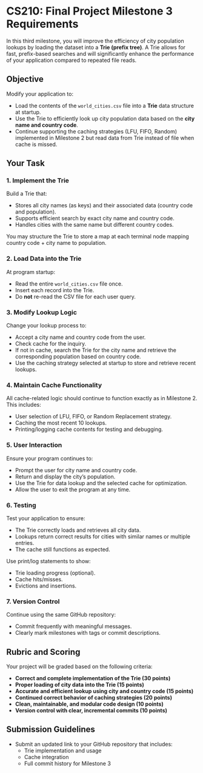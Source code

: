 # CS210: Final Project Milestone 3 Requirements

In this third milestone, you will improve the efficiency of city population lookups by loading the dataset into a **Trie (prefix tree)**. A Trie allows for fast, prefix-based searches and will significantly enhance the performance of your application compared to repeated file reads.

## Objective

Modify your application to:
- Load the contents of the `world_cities.csv` file into a **Trie** data structure at startup.
- Use the Trie to efficiently look up city population data based on the **city name and country code**.
- Continue supporting the caching strategies (LFU, FIFO, Random) implemented in Milestone 2 but read data from Trie instead of file when cache is missed. 

## Your Task

### 1. Implement the Trie

Build a Trie that:
- Stores all city names (as keys) and their associated data (country code and population).
- Supports efficient search by exact city name and country code.
- Handles cities with the same name but different country codes.

You may structure the Trie to store a map at each terminal node mapping country code + city name to population.

### 2. Load Data into the Trie

At program startup:
- Read the entire `world_cities.csv` file once.
- Insert each record into the Trie.
- Do **not** re-read the CSV file for each user query.

### 3. Modify Lookup Logic

Change your lookup process to:
- Accept a city name and country code from the user.
- Check cache for the inquiry. 
- If not in cache, search the Trie for the city name and retrieve the corresponding population based on country code.
- Use the caching strategy selected at startup to store and retrieve recent lookups.

### 4. Maintain Cache Functionality

All cache-related logic should continue to function exactly as in Milestone 2. This includes:
- User selection of LFU, FIFO, or Random Replacement strategy.
- Caching the most recent 10 lookups.
- Printing/logging cache contents for testing and debugging.

### 5. User Interaction

Ensure your program continues to:
- Prompt the user for city name and country code.
- Return and display the city’s population.
- Use the Trie for data lookup and the selected cache for optimization.
- Allow the user to exit the program at any time.

### 6. Testing

Test your application to ensure:
- The Trie correctly loads and retrieves all city data.
- Lookups return correct results for cities with similar names or multiple entries.
- The cache still functions as expected.

Use print/log statements to show:
- Trie loading progress (optional).
- Cache hits/misses.
- Evictions and insertions.

### 7. Version Control

Continue using the same GitHub repository:
- Commit frequently with meaningful messages.
- Clearly mark milestones with tags or commit descriptions.

## Rubric and Scoring

Your project will be graded based on the following criteria:

- **Correct and complete implementation of the Trie (30 points)**
- **Proper loading of city data into the Trie (15 points)**
- **Accurate and efficient lookup using city and country code (15 points)**
- **Continued correct behavior of caching strategies (20 points)**
- **Clean, maintainable, and modular code design (10 points)**
- **Version control with clear, incremental commits (10 points)**

## Submission Guidelines

- Submit an updated link to your GitHub repository that includes:
  - Trie implementation and usage
  - Cache integration
  - Full commit history for Milestone 3
